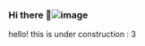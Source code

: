 ### Hi there 👋![image](https://github.com/FaZeDrug/FaZeDrug/assets/65751667/73de7c84-79f1-4157-a6ce-a8da2c6b999f)

hello! this is under construction : 3

<!--
**FaZeDrug/FaZeDrug** is a ✨ _special_ ✨ repository because its `README.md` (this file) appears on your GitHub profile.

Here are some ideas to get you started:

- 🔭 I’m currently working on ...
- 🌱 I’m currently learning ...
- 👯 I’m looking to collaborate on ...
- 🤔 I’m looking for help with ...
- 💬 Ask me about ...
- 📫 How to reach me: ...
- 😄 Pronouns: ...
- ⚡ Fun fact: ...
-->

